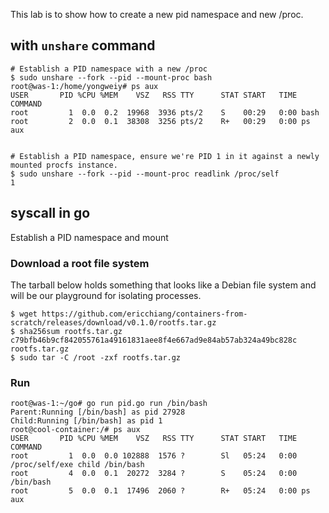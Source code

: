 This lab is to show how to create a new pid namespace and new /proc.

## with `unshare` command

```
# Establish a PID namespace with a new /proc
$ sudo unshare --fork --pid --mount-proc bash
root@was-1:/home/yongweiy# ps aux
USER       PID %CPU %MEM    VSZ   RSS TTY      STAT START   TIME COMMAND
root         1  0.0  0.2  19968  3936 pts/2    S    00:29   0:00 bash
root         2  0.0  0.1  38308  3256 pts/2    R+   00:29   0:00 ps aux


# Establish a PID namespace, ensure we're PID 1 in it against a newly mounted procfs instance.
$ sudo unshare --fork --pid --mount-proc readlink /proc/self
1

```

## syscall in go
Establish a PID namespace and mount 

### Download a root file system
The tarball below holds something that looks like a Debian file system and will be our playground for isolating processes.

```
$ wget https://github.com/ericchiang/containers-from-scratch/releases/download/v0.1.0/rootfs.tar.gz
$ sha256sum rootfs.tar.gz 
c79bfb46b9cf842055761a49161831aee8f4e667ad9e84ab57ab324a49bc828c  rootfs.tar.gz
$ sudo tar -C /root -zxf rootfs.tar.gz
```

### Run

```
root@was-1:~/go# go run pid.go run /bin/bash
Parent:Running [/bin/bash] as pid 27928
Child:Running [/bin/bash] as pid 1
root@cool-container:/# ps aux
USER       PID %CPU %MEM    VSZ   RSS TTY      STAT START   TIME COMMAND
root         1  0.0  0.0 102888  1576 ?        Sl   05:24   0:00 /proc/self/exe child /bin/bash
root         4  0.0  0.1  20272  3284 ?        S    05:24   0:00 /bin/bash
root         5  0.0  0.1  17496  2060 ?        R+   05:24   0:00 ps aux
```

